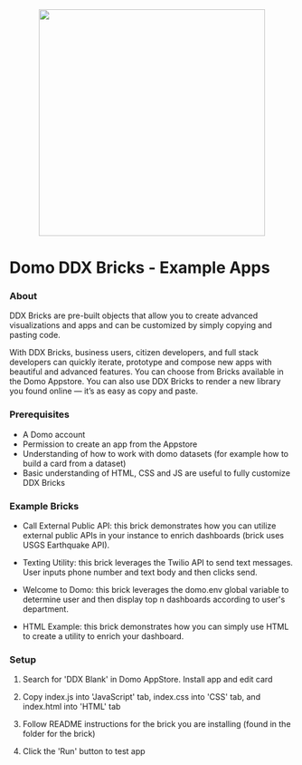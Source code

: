<div align="center">
  <img src="https://github.com/domoinc/domo-node-sdk/blob/master/domo.png?raw=true" width="400" height="400"/>
</div>

# Domo DDX Bricks - Example Apps

### About
DDX Bricks are pre-built objects that allow you to create advanced visualizations and apps and can be customized by simply copying and pasting code.

With DDX Bricks, business users, citizen developers, and full stack developers can quickly iterate, prototype and compose new apps with beautiful and advanced features. You can choose from Bricks available in the Domo Appstore. You can also use DDX Bricks to render a new library you found online — it’s as easy as copy and paste.

### Prerequisites
* A Domo account
* Permission to create an app from the Appstore
* Understanding of how to work with domo datasets (for example how to build a card from a dataset)
* Basic understanding of HTML, CSS and JS are useful to fully customize DDX Bricks
### Example Bricks
* Call External Public API: this brick demonstrates how you can utilize external public APIs in your instance to enrich dashboards (brick uses USGS Earthquake API).

* Texting Utility: this brick leverages the Twilio API to send text messages. User inputs phone number and text body and then clicks send.

* Welcome to Domo: this brick leverages the domo.env global variable to determine user and then display top n dashboards according to user's department.

* HTML Example: this brick demonstrates how you can simply use HTML to create a utility to enrich your dashboard.

### Setup
1. Search for 'DDX Blank' in Domo AppStore. Install app and edit card

2. Copy index.js into 'JavaScript' tab, index.css into 'CSS' tab, and index.html into 'HTML' tab

3. Follow README instructions for the brick you are installing (found in the folder for the brick)

4. Click the 'Run' button to test app